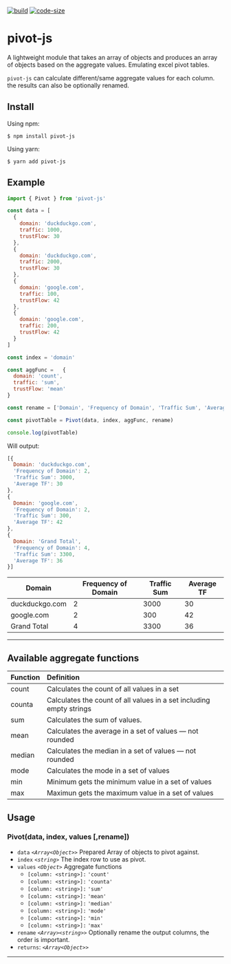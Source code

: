 [![build](https://img.shields.io/travis/alvaro-escalante/pivot-js?style=for-the-badge)](https://api.travis-ci.com/alvaro-escalante/pivot-js.svg?branch=master&status=passed)
[![code-size](https://img.shields.io/github/languages/code-size/alvaro-escalante/pivot-js?style=for-the-badge)](https://github.com/alvaro-escalante/pivot-js/)


# pivot-js

A lightweight module that takes an array of objects and produces an array of objects based on the aggregate values. Emulating excel pivot tables.

`pivot-js` can calculate different/same aggregate values for each column. the results can also be optionally renamed.

## Install

Using npm:

```console
$ npm install pivot-js
```

Using yarn:

```console
$ yarn add pivot-js
```

## Example

```js
import { Pivot } from 'pivot-js'

const data = [
  {
    domain: 'duckduckgo.com',
    traffic: 1000,
    trustFlow: 30
  },
  {
    domain: 'duckduckgo.com',
    traffic: 2000,
    trustFlow: 30
  },
  {
    domain: 'google.com',
    traffic: 100,
    trustFlow: 42
  },
  {
    domain: 'google.com',
    traffic: 200,
    trustFlow: 42
  }
]

const index = 'domain'

const aggFunc =   {
  domain: 'count',
  traffic: 'sum',
  trustFlow: 'mean'
}

const rename = ['Domain', 'Frequency of Domain', 'Traffic Sum', 'Average TF']

const pivotTable = Pivot(data, index, aggFunc, rename)

console.log(pivotTable)
```

Will output:

```js
[{
  Domain: 'duckduckgo.com',
  'Frequency of Domain': 2,
  'Traffic Sum': 3000,
  'Average TF': 30
},
{
  Domain: 'google.com',
  'Frequency of Domain': 2,
  'Traffic Sum': 300,
  'Average TF': 42
},
{
  Domain: 'Grand Total',
  'Frequency of Domain': 4,
  'Traffic Sum': 3300,
  'Average TF': 36
}]
```


| Domain         | Frequency of Domain | Traffic Sum | Average TF |
| -------------- | ------------------- | ----------- | ---------- |
| duckduckgo.com | 2                   | 3000        | 30         |
| google.com     | 2                   | 300         | 42         |
| Grand Total    | 4                   | 3300        | 36         |

---

## Available aggregate functions

| Function  | Definition     |
| :-------------- | :-------------------------------------- |
| count  | Calculates the count of all values in a set |
| counta | Calculates the count of all values in a set including empty strings |
| sum    | Calculates the sum of values. |
| mean   | Calculates the average in a set of values — not rounded |
| median | Calculates the median in a set of values — not rounded |
| mode   | Calculates the mode in a set of values |
| min    | Minimum gets the minimum value in a set of values |
| max    | Maximun gets the maximum value in a set of values |
 
## Usage

### Pivot(data, index, values [,rename])

* `data` *`<Array<Object>>`* Prepared Array of objects to pivot against.
* `index` *`<string>`* The index row to use as pivot.
* `values` *`<Object>`* Aggregate functions
  * `[column: <string>]:` `'count'`
  * `[column: <string>]:` `'counta'`
  * `[column: <string>]:` `'sum'` 
  * `[column: <string>]:` `'mean'` 
  * `[column: <string>]:` `'median'` 
  * `[column: <string>]:` `'mode'` 
  * `[column: <string>]:` `'min'`
  * `[column: <string>]:` `'max'`
* `rename` *`<Array><string>>`* Optionally rename the output columns, the order is important.
* `returns`: *`<Array<Object>>`*

---
